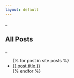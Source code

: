 ```yaml
---
layout: default
---
```

<html lang="en">
<head>
    <meta charset="utf-8">
    <meta name="viewport" content="width=device-width, initial-scale=1.0">
    <link href="https://fonts.googleapis.com/css2?family=Raleway:wght@100;200;300;400;500;600;700;800;900&display=swap" rel="stylesheet">
    <link rel="stylesheet" href="{{ '/assets/css/custom.css' | relative_url }}">
</head>
<body>
    _<h2>All Posts</h2>_
    <ul>
        {% for post in site.posts %}
        <li>
            <a href="{{ post.url }}">{{ post.title }}</a>
        </li>
        {% endfor %}
    </ul>
</body>
</html>
